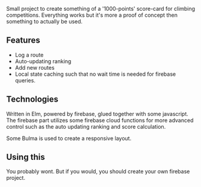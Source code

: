 Small project to create something of a '1000-points' score-card for climbing competitions.
Everything works but it's more a proof of concept then something to actually be used.

## Features  
* Log a route
* Auto-updating ranking
* Add new routes
* Local state caching such that no wait time is needed for firebase queries.

## Technologies

Written in Elm, powered by firebase, glued together with some javascript.
The firebase part utilizes some firebase cloud functions for more advanced control such as the auto updating ranking and score calculation.

Some Bulma is used to create a responsive layout.

## Using this
You probably wont. But if you would, you should create your own firebase project.